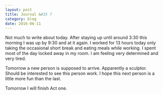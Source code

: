 ```yaml
---
layout: post
title: Journal &#35 7
category: blog
date: 2016-06-11
---
```

Not much to write about today. After staying up until around 3:30 this morning I was up by 9:30 and at it again. I worked for 13 hours today only taking the occasional short break and eating meals while working. I spent most of the day locked away in my room. I am feeling very determined and very tired. 

Tomorrow a new person is supposed to arrive. Apparently a sculptor. Should be interested to see this person work. I hope this next person is a little more fun than the last. 

Tomorrow I will finish Act one. 